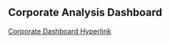 <h2>Corporate Analysis Dashboard</h2>
<a href="https://arshouinvest.github.io/corporate_analysis/">Corporate Dashboard Hyperlink</a>
<img></img>

